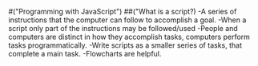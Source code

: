 #("Programming with JavaScript")
##("What is a script?)
-A series of instructions that the computer can follow to accomplish a goal.
-When a script only part of the instructions may be followed/used
-People and computers are distinct in how they accomplish tasks, computers perform tasks programmatically.
-Write scripts as a smaller series of tasks, that complete a main task.
-Flowcharts are helpful.